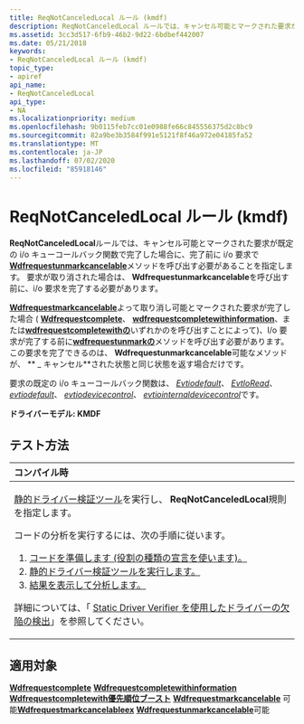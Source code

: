```yaml
---
title: ReqNotCanceledLocal ルール (kmdf)
description: ReqNotCanceledLocal ルールでは、キャンセル可能とマークされた要求が既定の i/o キューコールバック関数で完了した場合に、完了前に i/o 要求で WdfRequestUnmarkCancelable メソッドを呼び出す必要があることを指定します。
ms.assetid: 3cc3d517-6fb9-46b2-9d22-6bdbef442007
ms.date: 05/21/2018
keywords:
- ReqNotCanceledLocal ルール (kmdf)
topic_type:
- apiref
api_name:
- ReqNotCanceledLocal
api_type:
- NA
ms.localizationpriority: medium
ms.openlocfilehash: 9b0115feb7cc01e0988fe66c845556375d2c8bc9
ms.sourcegitcommit: 82a9be3b3584f991e5121f8f46a972e04185fa52
ms.translationtype: MT
ms.contentlocale: ja-JP
ms.lasthandoff: 07/02/2020
ms.locfileid: "85918146"
---
```

# <a name="reqnotcanceledlocal-rule-kmdf"></a>ReqNotCanceledLocal ルール (kmdf)


**ReqNotCanceledLocal**ルールでは、キャンセル可能とマークされた要求が既定の i/o キューコールバック関数で完了した場合に、完了前に i/o 要求で[**Wdfrequestunmarkcancelable**](https://docs.microsoft.com/windows-hardware/drivers/ddi/wdfrequest/nf-wdfrequest-wdfrequestunmarkcancelable)メソッドを呼び出す必要があることを指定します。 要求が取り消された場合は、 **Wdfrequestunmarkcancelable**を呼び出す前に、i/o 要求を完了する必要があります。

[**Wdfrequestmarkcancelable**](https://docs.microsoft.com/windows-hardware/drivers/ddi/wdfrequest/nf-wdfrequest-wdfrequestmarkcancelable)よって取り消し可能とマークされた要求が完了した場合 ( [**Wdfrequestcomplete**](https://docs.microsoft.com/windows-hardware/drivers/ddi/wdfrequest/nf-wdfrequest-wdfrequestcomplete)、 [**wdfrequestcompletewithinformation**](https://docs.microsoft.com/windows-hardware/drivers/ddi/wdfrequest/nf-wdfrequest-wdfrequestcompletewithinformation)、または[**wdfrequestcompletewithの**](https://docs.microsoft.com/windows-hardware/drivers/ddi/wdfrequest/nf-wdfrequest-wdfrequestcompletewithpriorityboost)いずれかのを呼び出すことによって)、I/o 要求が完了する前に[**wdfrequestunmarkの**](https://docs.microsoft.com/windows-hardware/drivers/ddi/wdfrequest/nf-wdfrequest-wdfrequestunmarkcancelable)メソッドを呼び出す必要があります。 この要求を完了できるのは、 **Wdfrequestunmarkcancelable**可能なメソッドが、 ** \_ キャンセル**された状態と同じ状態を返す場合だけです。

要求の既定の i/o キューコールバック関数は、 [*Evtiodefault*](https://docs.microsoft.com/windows-hardware/drivers/ddi/wdfio/nc-wdfio-evt_wdf_io_queue_io_default)、 [*EvtIoRead*](https://docs.microsoft.com/windows-hardware/drivers/ddi/wdfio/nc-wdfio-evt_wdf_io_queue_io_read)、 [*evtiodefault*](https://docs.microsoft.com/windows-hardware/drivers/ddi/wdfio/nc-wdfio-evt_wdf_io_queue_io_write)、 [*evtiodevicecontrol*](https://docs.microsoft.com/windows-hardware/drivers/ddi/wdfio/nc-wdfio-evt_wdf_io_queue_io_device_control)、 [*evtiointernaldevicecontrol*](https://docs.microsoft.com/windows-hardware/drivers/ddi/wdfio/nc-wdfio-evt_wdf_io_queue_io_internal_device_control)です。

**ドライバーモデル: KMDF**

<a name="how-to-test"></a>テスト方法
-----------

<table>
<colgroup>
<col width="100%" />
</colgroup>
<thead>
<tr class="header">
<th align="left">コンパイル時</th>
</tr>
</thead>
<tbody>
<tr class="odd">
<td align="left"><p><a href="https://docs.microsoft.com/windows-hardware/drivers/devtest/static-driver-verifier" data-raw-source="[Static Driver Verifier](https://docs.microsoft.com/windows-hardware/drivers/devtest/static-driver-verifier)">静的ドライバー検証ツール</a>を実行し、 <strong>ReqNotCanceledLocal</strong>規則を指定します。</p>
コードの分析を実行するには、次の手順に従います。
<ol>
<li><a href="https://docs.microsoft.com/windows-hardware/drivers/devtest/using-static-driver-verifier-to-find-defects-in-drivers#preparing-your-source-code" data-raw-source="[Prepare your code (use role type declarations).](https://docs.microsoft.com/windows-hardware/drivers/devtest/using-static-driver-verifier-to-find-defects-in-drivers#preparing-your-source-code)">コードを準備します (役割の種類の宣言を使います)。</a></li>
<li><a href="https://docs.microsoft.com/windows-hardware/drivers/devtest/using-static-driver-verifier-to-find-defects-in-drivers#running-static-driver-verifier" data-raw-source="[Run Static Driver Verifier.](https://docs.microsoft.com/windows-hardware/drivers/devtest/using-static-driver-verifier-to-find-defects-in-drivers#running-static-driver-verifier)">静的ドライバー検証ツールを実行します。</a></li>
<li><a href="https://docs.microsoft.com/windows-hardware/drivers/devtest/using-static-driver-verifier-to-find-defects-in-drivers#viewing-and-analyzing-the-results" data-raw-source="[View and analyze the results.](https://docs.microsoft.com/windows-hardware/drivers/devtest/using-static-driver-verifier-to-find-defects-in-drivers#viewing-and-analyzing-the-results)">結果を表示して分析します。</a></li>
</ol>
<p>詳細については、「 <a href="https://docs.microsoft.com/windows-hardware/drivers/devtest/using-static-driver-verifier-to-find-defects-in-drivers" data-raw-source="[Using Static Driver Verifier to Find Defects in Drivers](https://docs.microsoft.com/windows-hardware/drivers/devtest/using-static-driver-verifier-to-find-defects-in-drivers)">Static Driver Verifier を使用したドライバーの欠陥の検出</a>」を参照してください。</p></td>
</tr>
</tbody>
</table>

<a name="applies-to"></a>適用対象
----------

[**Wdfrequestcomplete**](https://docs.microsoft.com/windows-hardware/drivers/ddi/wdfrequest/nf-wdfrequest-wdfrequestcomplete) 
[**Wdfrequestcompletewithinformation**](https://docs.microsoft.com/windows-hardware/drivers/ddi/wdfrequest/nf-wdfrequest-wdfrequestcompletewithinformation) 
[**Wdfrequestcompletewith優先順位ブースト**](https://docs.microsoft.com/windows-hardware/drivers/ddi/wdfrequest/nf-wdfrequest-wdfrequestcompletewithpriorityboost) 
[**Wdfrequestmarkcancelable**](https://docs.microsoft.com/windows-hardware/drivers/ddi/wdfrequest/nf-wdfrequest-wdfrequestmarkcancelable) 
 可能[**Wdfrequestmarkcancelableex**](https://docs.microsoft.com/windows-hardware/drivers/ddi/wdfrequest/nf-wdfrequest-wdfrequestmarkcancelableex) 
[**Wdfrequestunmarkcancelable**](https://docs.microsoft.com/windows-hardware/drivers/ddi/wdfrequest/nf-wdfrequest-wdfrequestunmarkcancelable)可能
 

 





